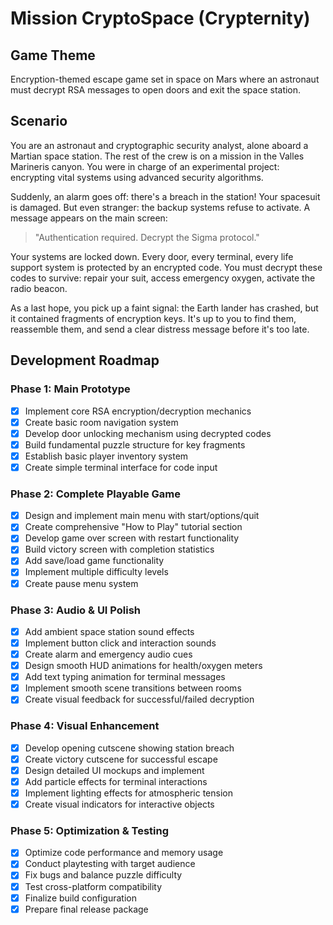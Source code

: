 # Mission CryptoSpace (Crypternity)

## Game Theme
Encryption-themed escape game set in space on Mars where an astronaut must decrypt RSA messages to open doors and exit the space station.

## Scenario

You are an astronaut and cryptographic security analyst, alone aboard a Martian space station. The rest of the crew is on a mission in the Valles Marineris canyon. You were in charge of an experimental project: encrypting vital systems using advanced security algorithms.

Suddenly, an alarm goes off: there's a breach in the station! Your spacesuit is damaged. But even stranger: the backup systems refuse to activate. A message appears on the main screen:

> "Authentication required. Decrypt the Sigma protocol."

Your systems are locked down. Every door, every terminal, every life support system is protected by an encrypted code. You must decrypt these codes to survive: repair your suit, access emergency oxygen, activate the radio beacon.

As a last hope, you pick up a faint signal: the Earth lander has crashed, but it contained fragments of encryption keys. It's up to you to find them, reassemble them, and send a clear distress message before it's too late.

## Development Roadmap

### Phase 1: Main Prototype
- [x] Implement core RSA encryption/decryption mechanics
- [x] Create basic room navigation system
- [x] Develop door unlocking mechanism using decrypted codes
- [x] Build fundamental puzzle structure for key fragments
- [x] Establish basic player inventory system
- [x] Create simple terminal interface for code input

### Phase 2: Complete Playable Game
- [x] Design and implement main menu with start/options/quit
- [x] Create comprehensive "How to Play" tutorial section
- [x] Develop game over screen with restart functionality
- [x] Build victory screen with completion statistics
- [x] Add save/load game functionality
- [x] Implement multiple difficulty levels
- [x] Create pause menu system

### Phase 3: Audio & UI Polish
- [x] Add ambient space station sound effects
- [x] Implement button click and interaction sounds
- [x] Create alarm and emergency audio cues
- [x] Design smooth HUD animations for health/oxygen meters
- [x] Add text typing animation for terminal messages
- [x] Implement smooth scene transitions between rooms
- [x] Create visual feedback for successful/failed decryption

### Phase 4: Visual Enhancement
- [x] Develop opening cutscene showing station breach
- [x] Create victory cutscene for successful escape
- [x] Design detailed UI mockups and implement
- [x] Add particle effects for terminal interactions
- [x] Implement lighting effects for atmospheric tension
- [x] Create visual indicators for interactive objects

### Phase 5: Optimization & Testing
- [x] Optimize code performance and memory usage
- [x] Conduct playtesting with target audience
- [x] Fix bugs and balance puzzle difficulty
- [x] Test cross-platform compatibility
- [x] Finalize build configuration
- [x] Prepare final release package